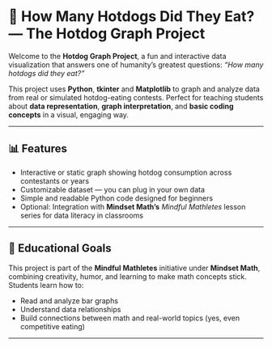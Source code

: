 # 🌭 How Many Hotdogs Did They Eat? — The Hotdog Graph Project

Welcome to the **Hotdog Graph Project**, a fun and interactive data visualization that answers one of humanity’s greatest questions: *“How many hotdogs did they eat?”*  

This project uses **Python**, **tkinter** and **Matplotlib** to graph and analyze data from real or simulated hotdog-eating contests. Perfect for teaching students about **data representation**, **graph interpretation**, and **basic coding concepts** in a visual, engaging way.

---

## 📊 Features
- Interactive or static graph showing hotdog consumption across contestants or years  
- Customizable dataset — you can plug in your own data  
- Simple and readable Python code designed for beginners  
- Optional: Integration with **Mindset Math’s** *Mindful Mathletes* lesson series for data literacy in classrooms  

---

## 🧠 Educational Goals
This project is part of the **Mindful Mathletes** initiative under **Mindset Math**, combining creativity, humor, and learning to make math concepts stick.  
Students learn how to:
- Read and analyze bar graphs  
- Understand data relationships  
- Build connections between math and real-world topics (yes, even competitive eating)

---


